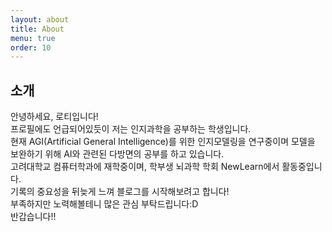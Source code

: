 ```yaml
---
layout: about
title: About
menu: true
order: 10
---
```


## 소개

안녕하세요, 로티입니다!<br>
프로필에도 언급되어있듯이 저는 인지과학을 공부하는 학생입니다.<br>
현재 AGI(Artificial General Intelligence)를 위한 인지모델링을 연구중이며 모델을 보완하기 위해 AI와 관련된 다방면의 공부를 하고 있습니다.<br>
고려대학교 컴퓨터학과에 재학중이며, 학부생 뇌과학 학회 NewLearn에서 활동중입니다.<br>
기록의 중요성을 뒤늦게 느껴 블로그를 시작해보려고 합니다!<br>
부족하지만 노력해볼테니 많은 관심 부탁드립니다:D<br>
반갑습니다!!
